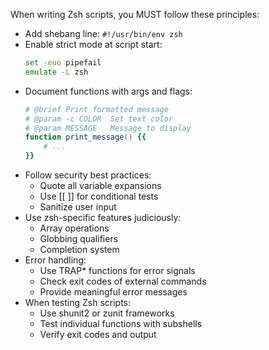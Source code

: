 When writing Zsh scripts, you MUST follow these principles:

- Add shebang line: `#!/usr/bin/env zsh`
- Enable strict mode at script start:
  ```zsh
  set -euo pipefail
  emulate -L zsh
  ```
- Document functions with args and flags:
  ```zsh
  # @brief Print formatted message
  # @param -c COLOR  Set text color
  # @param MESSAGE   Message to display
  function print_message() {{
      # ...
  }}
  ```
- Follow security best practices:
  - Quote all variable expansions
  - Use [[ ]] for conditional tests
  - Sanitize user input
- Use zsh-specific features judiciously:
  - Array operations
  - Globbing qualifiers
  - Completion system
- Error handling:
  - Use TRAP* functions for error signals
  - Check exit codes of external commands
  - Provide meaningful error messages
- When testing Zsh scripts:
  - Use shunit2 or zunit frameworks
  - Test individual functions with subshells
  - Verify exit codes and output
